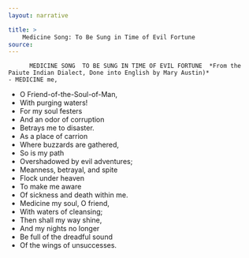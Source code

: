 ```yaml
---
layout: narrative

title: >
    Medicine Song: To Be Sung in Time of Evil Fortune
source: 
---
```


       	  MEDICINE SONG  TO BE SUNG IN TIME OF EVIL FORTUNE  *From the Paiute Indian Dialect, Done into English by Mary Austin)*        	   - MEDICINE me,
 - O Friend-of-the-Soul-of-Man,
 - With purging waters!
 - For my soul festers
 - And an odor of corruption
 - Betrays me to disaster.
  - As a place of carrion
 - Where buzzards are gathered,
 - So is my path
 - Overshadowed by evil adventures;
 - Meanness, betrayal, and spite
 - Flock under heaven
 - To make me aware
 - Of sickness and death within me.
  - Medicine my soul, O friend,
 - With waters of cleansing;
 - Then shall my way shine,
 - And my nights no longer
 - Be full of the dreadful sound
 - Of the wings of unsuccesses.
      